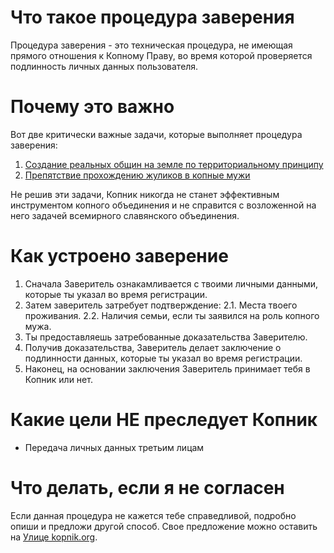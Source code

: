 # Что такое процедура заверения

Процедура заверения - это техническая процедура, не имеющая прямого отношения к Копному Праву, во время которой проверяется подлинность личных данных пользователя.

# Почему это важно

Вот две критически важные задачи, которые выполняет процедура заверения:

1. [Создание реальных общин на земле по территориальному принципу](why-placement.md)
2. [Препятствие прохождению жуликов в копные мужи](why-family.md)

Не решив эти задачи, Копник никогда не станет эффективным инструментом копного объединения и не справится с возложенной на него задачей всемирного славянского объединения.

# Как устроено заверение

 1. Сначала Заверитель ознакамливается с твоими личными данными, которые ты указал во время регистрации.
 2. Затем заверитель затребует подтверждение:
 2.1. Места твоего проживания.
 2.2. Наличия семьи, если ты заявился на роль копного мужа.
 3. Ты предоставляешь затребованные доказательства Заверителю.
 4. Получив доказательства, Заверитель делает заключение о подлинности данных, которые ты указал во время регистрации.
 5. Наконец, на основании заключения Заверитель принимает тебя в Копник или нет.

# Какие цели НЕ преследует Копник

 - Передача личных данных третьим лицам

# Что делать, если я не согласен

Если данная процедура не кажется тебе справедливой, подробно опиши и предложи другой способ. Свое предложение можно оставить на [Улице kopnik.org](https://vk.me/join/gPg9/g6wjgknBe034BdDdOdcjvU1MtJKZ7o=).
